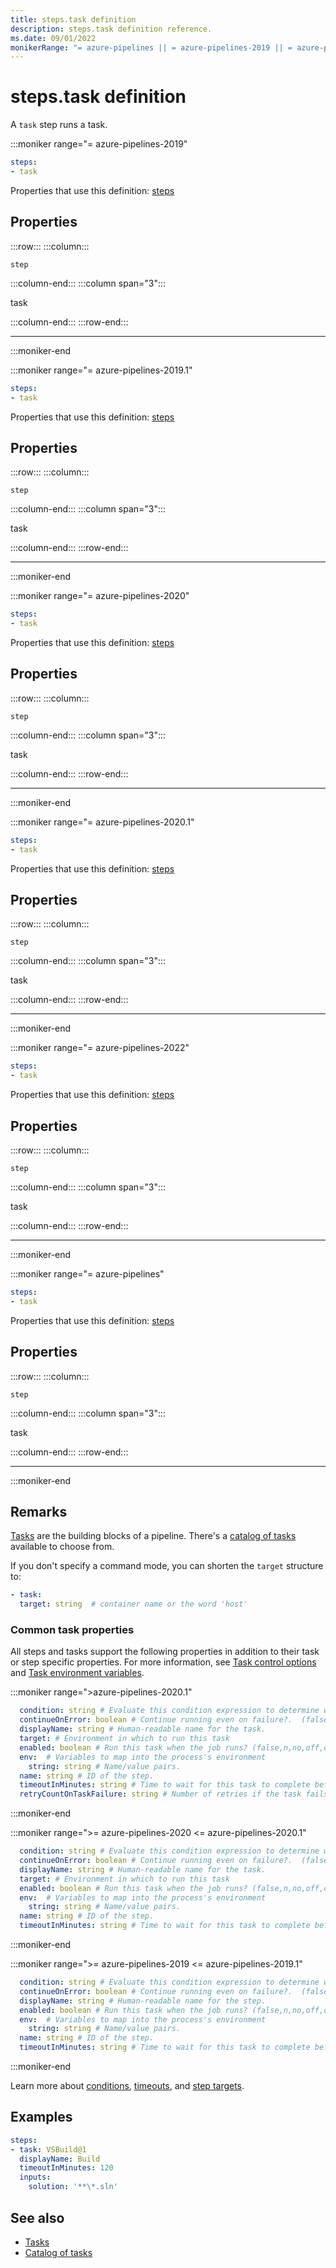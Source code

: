 ```yaml
---
title: steps.task definition
description: steps.task definition reference.
ms.date: 09/01/2022
monikerRange: "= azure-pipelines || = azure-pipelines-2019 || = azure-pipelines-2019.1 || = azure-pipelines-2020 || = azure-pipelines-2020.1 || = azure-pipelines-2022"
---
```


# steps.task definition


A `task` step runs a task.


:::moniker range="= azure-pipelines-2019"

<!-- :::api-definition signature="step{task}" version="azure-pipelines-2019"::: -->

```yaml
steps:
- task
```


Properties that use this definition: [steps](steps.md)

## Properties


<!-- :::api-property::: -->
:::row:::
  :::column:::
   <!-- :::api-property-name::: -->
   `step`
   <!-- :::api-property-name-end::: -->
  :::column-end:::
  :::column span="3":::
<!-- :::api-property-type::: --> 
task
<!-- :::api-property-type-end::: -->  
<!-- :::api-desc type="property"::: -->
 <!-- :::api-desc-end::: -->
  :::column-end:::
:::row-end:::
<!-- :::api-property-end::: -->
___





<!-- :::api-definition-end::: -->

:::moniker-end

:::moniker range="= azure-pipelines-2019.1"

<!-- :::api-definition signature="step{task}" version="azure-pipelines-2019.1"::: -->

```yaml
steps:
- task
```


Properties that use this definition: [steps](steps.md)

## Properties


<!-- :::api-property::: -->
:::row:::
  :::column:::
   <!-- :::api-property-name::: -->
   `step`
   <!-- :::api-property-name-end::: -->
  :::column-end:::
  :::column span="3":::
<!-- :::api-property-type::: --> 
task
<!-- :::api-property-type-end::: -->  
<!-- :::api-desc type="property"::: -->
 <!-- :::api-desc-end::: -->
  :::column-end:::
:::row-end:::
<!-- :::api-property-end::: -->
___





<!-- :::api-definition-end::: -->

:::moniker-end

:::moniker range="= azure-pipelines-2020"

<!-- :::api-definition signature="step{task}" version="azure-pipelines-2020"::: -->

```yaml
steps:
- task
```


Properties that use this definition: [steps](steps.md)

## Properties


<!-- :::api-property::: -->
:::row:::
  :::column:::
   <!-- :::api-property-name::: -->
   `step`
   <!-- :::api-property-name-end::: -->
  :::column-end:::
  :::column span="3":::
<!-- :::api-property-type::: --> 
task
<!-- :::api-property-type-end::: -->  
<!-- :::api-desc type="property"::: -->
 <!-- :::api-desc-end::: -->
  :::column-end:::
:::row-end:::
<!-- :::api-property-end::: -->
___





<!-- :::api-definition-end::: -->

:::moniker-end

:::moniker range="= azure-pipelines-2020.1"

<!-- :::api-definition signature="step{task}" version="azure-pipelines-2020.1"::: -->

```yaml
steps:
- task
```


Properties that use this definition: [steps](steps.md)

## Properties


<!-- :::api-property::: -->
:::row:::
  :::column:::
   <!-- :::api-property-name::: -->
   `step`
   <!-- :::api-property-name-end::: -->
  :::column-end:::
  :::column span="3":::
<!-- :::api-property-type::: --> 
task
<!-- :::api-property-type-end::: -->  
<!-- :::api-desc type="property"::: -->
 <!-- :::api-desc-end::: -->
  :::column-end:::
:::row-end:::
<!-- :::api-property-end::: -->
___





<!-- :::api-definition-end::: -->

:::moniker-end

:::moniker range="= azure-pipelines-2022"

<!-- :::api-definition signature="step{task}" version="azure-pipelines-2022"::: -->

```yaml
steps:
- task
```


Properties that use this definition: [steps](steps.md)

## Properties


<!-- :::api-property::: -->
:::row:::
  :::column:::
   <!-- :::api-property-name::: -->
   `step`
   <!-- :::api-property-name-end::: -->
  :::column-end:::
  :::column span="3":::
<!-- :::api-property-type::: --> 
task
<!-- :::api-property-type-end::: -->  
<!-- :::api-desc type="property"::: -->
 <!-- :::api-desc-end::: -->
  :::column-end:::
:::row-end:::
<!-- :::api-property-end::: -->
___





<!-- :::api-definition-end::: -->

:::moniker-end

:::moniker range="= azure-pipelines"

<!-- :::api-definition signature="step{task}" version="azure-pipelines"::: -->

```yaml
steps:
- task
```


Properties that use this definition: [steps](steps.md)

## Properties


<!-- :::api-property::: -->
:::row:::
  :::column:::
   <!-- :::api-property-name::: -->
   `step`
   <!-- :::api-property-name-end::: -->
  :::column-end:::
  :::column span="3":::
<!-- :::api-property-type::: --> 
task
<!-- :::api-property-type-end::: -->  
<!-- :::api-desc type="property"::: -->
 <!-- :::api-desc-end::: -->
  :::column-end:::
:::row-end:::
<!-- :::api-property-end::: -->
___





<!-- :::api-definition-end::: -->

:::moniker-end


## Remarks

[Tasks](/azure/devops/pipelines/tasks/reference) are the building blocks of a pipeline.
There's a [catalog of tasks](/azure/devops/pipelines/tasks/index) available to choose from.

If you don't specify a command mode, you can shorten the `target` structure to:

```yaml
- task:
  target: string  # container name or the word 'host'
```

### Common task properties

All steps and tasks support the following properties in addition to their task or step specific properties. For more information, see [Task control options](/azure/devops/pipelines/process/tasks#task-control-options) and [Task environment variables](/azure/devops/pipelines/process/tasks#environment-variables).

:::moniker range=">azure-pipelines-2020.1"

```YAML
  condition: string # Evaluate this condition expression to determine whether to run this task. 
  continueOnError: boolean # Continue running even on failure?.  (false,n,no,off,on,true,y,yes)
  displayName: string # Human-readable name for the task. 
  target: # Environment in which to run this task
  enabled: boolean # Run this task when the job runs? (false,n,no,off,on,true,y,yes)
  env:  # Variables to map into the process's environment
    string: string # Name/value pairs.
  name: string # ID of the step.
  timeoutInMinutes: string # Time to wait for this task to complete before the server kills it. 
  retryCountOnTaskFailure: string # Number of retries if the task fails. 
```


:::moniker-end

:::moniker range=">= azure-pipelines-2020 <= azure-pipelines-2020.1"

```YAML
  condition: string # Evaluate this condition expression to determine whether to run this task. 
  continueOnError: boolean # Continue running even on failure?.  (false,n,no,off,on,true,y,yes)
  displayName: string # Human-readable name for the task. 
  target: # Environment in which to run this task
  enabled: boolean # Run this task when the job runs? (false,n,no,off,on,true,y,yes)
  env:  # Variables to map into the process's environment
    string: string # Name/value pairs.
  name: string # ID of the step.
  timeoutInMinutes: string # Time to wait for this task to complete before the server kills it. 
```

:::moniker-end

:::moniker range=">= azure-pipelines-2019 <= azure-pipelines-2019.1"

```YAML
  condition: string # Evaluate this condition expression to determine whether to run this task. 
  continueOnError: boolean # Continue running even on failure?.  (false,n,no,off,on,true,y,yes)
  displayName: string # Human-readable name for the step. 
  enabled: boolean # Run this task when the job runs? (false,n,no,off,on,true,y,yes)
  env:  # Variables to map into the process's environment
    string: string # Name/value pairs.
  name: string # ID of the step.
  timeoutInMinutes: string # Time to wait for this task to complete before the server kills it. 
```

:::moniker-end

Learn more about [conditions](/azure/devops/pipelines/process/conditions),
[timeouts](/azure/devops/pipelines/process/phases#timeouts), and [step targets](/azure/devops/pipelines/process/tasks#step-target).


## Examples

```yaml
steps:
- task: VSBuild@1
  displayName: Build
  timeoutInMinutes: 120
  inputs:
    solution: '**\*.sln'
```


## See also

- [Tasks](/azure/devops/pipelines/process/tasks)
- [Catalog of tasks](/azure/devops/pipelines/tasks/index)

